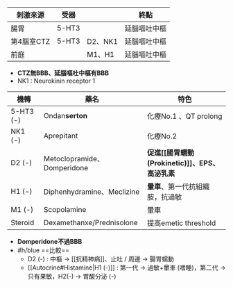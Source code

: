 | 刺激來源   | **受器**  |         | 終點         |
|------------|-------|---------|--------------|
| 腸胃       | 5-HT3 |         | 延腦嘔吐中樞 |
| 第4腦室CTZ | 5-HT3 | D2、NK1 | 延腦嘔吐中樞 |
| 前庭       |       | M1、H1  | 延腦嘔吐中樞 |
- **CTZ無BBB、延腦嘔吐中樞有BBB**
- NK1 : Neurokinin receptor 1

| 機轉      | 藥名                        | 特色                                   |
|-----------|-----------------------------|----------------------------------------|
| 5-HT3 (-) | Ondan**serton**                 | 化療No.1 、QT prolong                  |
| NK1 (-)   | Aprepitant                  | 化療No.2                               |
| D2 (-)    | Metoclopramide、Domperidone | **促進[[腸胃蠕動 (Prokinetic)]]、EPS、高泌乳素** |
| H1 (-)    | Diphenhydramine、Meclizine  | **暈車**、第一代抗組織胺，抗過敏          |
| M1 (-)    | Scopolamine                 | 暈車                                 |
| Steroid   | Dexamethanxe/Prednisolone   | 提高emetic threshold                 |
- **Domperidone不過BBB**
- #h/blue ==比較==
	- D2 (-) : 中樞 -> [[抗精神病]]、止吐 / 周邊 -> 腸胃蠕動
	- [[Autocrine#Histamine|H1 (-)]] : 第一代 -> 過敏+暈車 (嗜睡)，第二代 -> 只有果敏，H2(-) -> 胃酸分泌 (-)